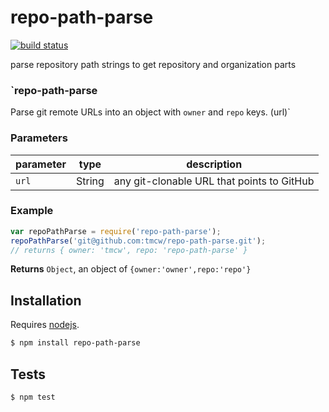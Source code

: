 # repo-path-parse

[![build status](https://secure.travis-ci.org/tmcw/repo-path-parse.png)](http://travis-ci.org/tmcw/repo-path-parse)

parse repository path strings to get repository and organization parts


### `repo-path-parse 
Parse git remote URLs into an object with `owner` and `repo`
keys.
(url)`



### Parameters

| parameter | type   | description                                |
| --------- | ------ | ------------------------------------------ |
| `url`     | String | any git-clonable URL that points to GitHub |


### Example

```js
var repoPathParse = require('repo-path-parse');
repoPathParse('git@github.com:tmcw/repo-path-parse.git');
// returns { owner: 'tmcw', repo: 'repo-path-parse' }
```


**Returns** `Object`, an object of `{owner:'owner',repo:'repo'}`

## Installation

Requires [nodejs](http://nodejs.org/).

```sh
$ npm install repo-path-parse
```

## Tests

```sh
$ npm test
```


